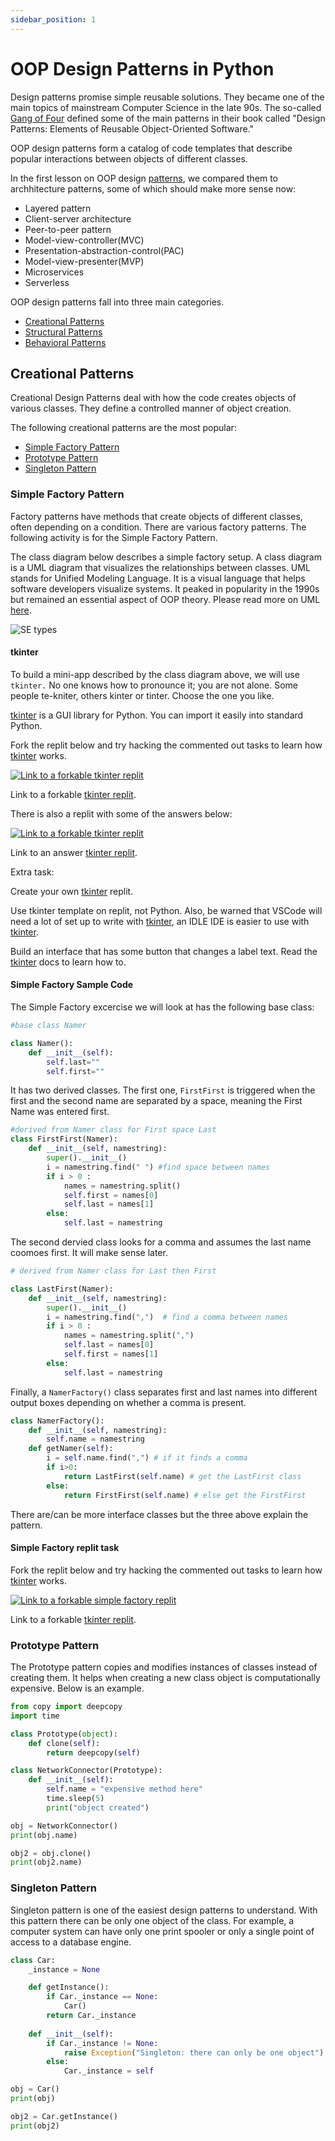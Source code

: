 ```yaml
---
sidebar_position: 1
---
```


# OOP Design Patterns in Python

Design patterns promise simple reusable solutions. They became one of the main topics of mainstream Computer Science in the late 90s. The so-called [Gang of Four](https://medium.com/codechai/what-is-gang-of-four-gof-5f55a6942913) defined some of the main patterns in their book called "Design Patterns: Elements of Reusable Object-Oriented Software."

OOP design patterns form a catalog of code templates that describe popular interactions between objects of different classes.

In the first lesson on OOP design [patterns](/docs/week6/d5-s2), we compared them to archhitecture patterns, some of which should make more sense now:

- Layered pattern
- Client-server architecture
- Peer-to-peer pattern
- Model-view-controller(MVC)
- Presentation-abstraction-control(PAC)
- Model-view-presenter(MVP)
- Microservices
- Serverless

OOP design patterns fall into three main categories.

- [Creational Patterns](#creational-patterns)
- [Structural Patterns](d8-s2#structural-patterns)
- [Behavioral Patterns](d8-s2#behavioral-patterns)

## Creational Patterns

Creational Design Patterns deal with how the code creates objects of various classes. They define a controlled manner of object creation.

The following creational patterns are the most popular:

- [Simple Factory Pattern](#simple-factory-pattern)
- [Prototype Pattern](#prototype-pattern)
- [Singleton Pattern](#singleton-pattern)

### Simple Factory Pattern

Factory patterns have methods that create objects of different classes, often depending on a condition. There are various factory patterns. The following activity is for the Simple Factory Pattern.

The class diagram below describes a simple factory setup. A class diagram is a UML diagram that visualizes the relationships between classes. UML stands for Unified Modeling Language. It is a visual language that helps software developers visualize systems. It peaked in popularity in the 1990s but remained an essential aspect of OOP theory. Please read more on UML [here](https://developer.ibm.com/articles/an-introduction-to-uml/).

<img
    src="/img/factory-class.png"
    alt="SE types"
/>

#### tkinter

To build a mini-app described by the class diagram above, we will use `tkinter.` No one knows how to pronounce it; you are not alone. Some people te-kniter, others kinter or tinter. Choose the one you like.

[tkinter](https://docs.python.org/3/library/tkinter.html) is a GUI library for Python. You can import it easily into standard Python.

Fork the replit below and try hacking the commented out tasks to learn how [tkinter](https://docs.python.org/3/library/tkinter.html) works.

[<img
    src="/img/icons/replit.svg"
    alt="Link to a forkable tkinter replit"
/>](https://replit.com/@missPunter/tk-intro)

Link to a forkable [tkinter replit](https://replit.com/@missPunter/tk-intro).

There is also a replit with some of the answers below:

[<img
    src="/img/icons/replit.svg"
    alt="Link to a forkable tkinter replit"
/>](https://replit.com/@missPunter/tk-intro-some-answer#main.py)

Link to an answer [tkinter replit](https://replit.com/@missPunter/tk-intro-some-answer#main.py).

Extra task:

Create your own [tkinter](https://docs.python.org/3/library/tkinter.html) replit.

Use tkinter template on replit, not Python. Also, be warned that VSCode will need a lot of set up to write with [tkinter](https://docs.python.org/3/library/tkinter.html), an IDLE IDE is easier to use with [tkinter](https://docs.python.org/3/library/tkinter.html).

Build an interface that has some button that changes a label text. Read the [tkinter](https://docs.python.org/3/library/tkinter.html) docs to learn how to.

#### Simple Factory Sample Code

The Simple Factory excercise we will look at has the following base class:

```python
#base class Namer

class Namer():
    def __init__(self):
        self.last=""
        self.first=""
```

It has two derived classes. The first one, `FirstFirst` is triggered when the first and the second name are separated by a space, meaning the First Name was entered first.

```python
#derived from Namer class for First space Last
class FirstFirst(Namer):
    def __init__(self, namestring):
        super().__init__()
        i = namestring.find(" ") #find space between names
        if i > 0 :
            names = namestring.split()
            self.first = names[0]
            self.last = names[1]
        else:
            self.last = namestring
```

The second dervied class looks for a comma and assumes the last name coomoes first. It will make sense later.

```python
# derived from Namer class for Last then First

class LastFirst(Namer):
    def __init__(self, namestring):
        super().__init__()
        i = namestring.find(",")  # find a comma between names
        if i > 0 :
            names = namestring.split(",")
            self.last = names[0]
            self.first = names[1]
        else:
            self.last = namestring
```

Finally, a `NamerFactory()` class separates first and last names into different output boxes depending on whether a comma is present.

```python
class NamerFactory():
    def __init__(self, namestring):
        self.name = namestring
    def getNamer(self):
        i = self.name.find(",") # if it finds a comma
        if i>0:
            return LastFirst(self.name) # get the LastFirst class
        else:
            return FirstFirst(self.name) # else get the FirstFirst
```

There are/can be more interface classes but the three above explain the pattern.

#### Simple Factory replit task

Fork the replit below and try hacking the commented out tasks to learn how [tkinter](https://docs.python.org/3/library/tkinter.html) works.

[<img
    src="/img/icons/replit.svg"
    alt="Link to a forkable simple factory replit"
/>](https://replit.com/@missPunter/names-simple-factory#main.py)

Link to a forkable [tkinter replit](https://replit.com/@missPunter/names-simple-factory#main.py).

### Prototype Pattern

The Prototype pattern copies and modifies instances of classes instead of creating them. It helps when creating a new class object is computationally expensive. Below is an example.

```python
from copy import deepcopy
import time

class Prototype(object):
    def clone(self):
        return deepcopy(self)

class NetworkConnector(Prototype):
    def __init__(self):
        self.name = "expensive method here"
        time.sleep(5)
        print("object created")

obj = NetworkConnector()
print(obj.name)

obj2 = obj.clone()
print(obj2.name)
```

### Singleton Pattern

Singleton pattern is one of the easiest design patterns to understand. With this pattern there can be only one object of the class. For example, a computer system can have only one print spooler or only a single point of access to a database engine.

```python
class Car:
    _instance = None

    def getInstance():
        if Car._instance == None:
            Car()
        return Car._instance
    
    def __init__(self):
        if Car._instance != None:
            raise Exception("Singleton: there can only be one object")
        else:
            Car._instance = self

obj = Car()
print(obj)

obj2 = Car.getInstance()
print(obj2)
```
